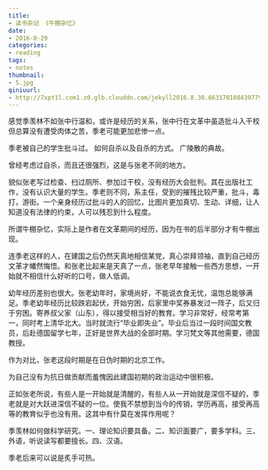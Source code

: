 ```yaml
---
title:
- 读书杂记 《牛棚杂忆》
date:
- 2016-8-29
categories:
- reading
tags:
- notes
thumbnail:
- 5.jpg
qiniuurl:
- http://7xpt1l.com1.z0.glb.clouddn.com/jekyll2016.8.30.6631701084397799053.jpg
---
```


感觉季羡林不如张中行温和，或许是经历的关系，张中行在文革中虽造批斗入干校但总算没有遭受肉体之苦，季老可能更加悲惨一点。
<!--more-->

季老被自己的学生批斗过。
如何自杀以及自杀的方式。
广陵散的典故。

曾经考虑过自杀，而且还很强烈，这是与张老不同的地方。

貌似张老写过检查、扫过厕所、参加过干校，没有经历大会批判。其在出版社工作，没有认识大量的学生。季老则不同，系主任，受到的摧残比较严重，批斗，毒打，游街。一个亲身经历过批斗的人的回忆，比图片更加真切、生动、详细，让人知道没有法律的约束，人可以残忍到什么程度。

所谓牛棚杂忆，实际上是作者在文革期间的经历，因为在书的后半部分才有牛棚出现。

连季老这样的人，在建国之后仍然天真地相信某党，真心崇拜领袖，直到自己经历文革才幡然悔悟。和张老比起来是天真了一点，张老早年接触一些西方思想，一开始就不相信什么好听的口号，做人低调。

幼年经历差别也很大。张老幼年时，家境尚好，不能说衣食无忧，温饱总能够满足。季老幼年经历比较跌宕起伏，开始穷困，后家里中奖券暴发过一阵子，后又归于穷困。寄养叔父家（山东），得以接受相当好的教育。学习非常好，经常考第一，同时考上清华北大。当时就流行“毕业即失业”。毕业后当过一段时间国文教员，后赴德国留学七年，正好是世界大战的全部时期。学习梵文等其他需要，德国教授。

作为对比，张老这段时期是在日伪时期的北京工作。

为自己没有为抗日做贡献而羞愧因此建国初期的政治运动中很积极。

正如张老所说，有些人是一开始就是清醒的，有些人从一开始就是深信不疑的，季老就是对大跃进深信不疑的一位。使我不禁想到当今的传销，学历再高，接受再高等的教育似乎也没有用。这其中有什莫在发挥作用呢？

季羡林如何做科学研究。一、理论知识要具备。二、知识面要广，要多学科。三、外语，听说读写都要擅长。四、汉语。

季老后来可以说是炙手可热。